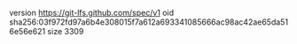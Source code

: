 version https://git-lfs.github.com/spec/v1
oid sha256:03f972fd97a6b4e308015f7a612a693341085666ac98ac42ae65da516e56e621
size 3309
